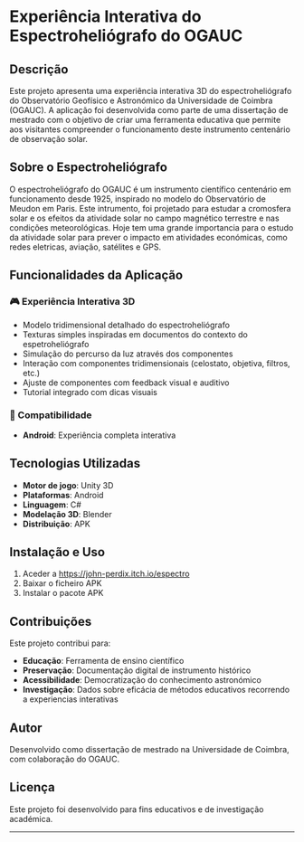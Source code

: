 # Experiência Interativa do Espectroheliógrafo do OGAUC

## Descrição

Este projeto apresenta uma experiência interativa 3D do espectroheliógrafo do Observatório Geofísico e Astronómico da Universidade de Coimbra (OGAUC). A aplicação foi desenvolvida como parte de uma dissertação de mestrado com o objetivo de criar uma ferramenta educativa que permite aos visitantes compreender o funcionamento deste instrumento centenário de observação solar.

## Sobre o Espectroheliógrafo

O espectroheliógrafo do OGAUC é um instrumento científico centenário em funcionamento desde 1925, inspirado no modelo do Observatório de Meudon em Paris. Este intrumento, foi projetado para estudar a cromosfera solar e os efeitos da atividade solar no campo magnético terrestre e nas condições meteorológicas. Hoje tem uma grande importancia para o estudo da atividade solar para prever o impacto em atividades económicas, como redes eletricas, aviação, satélites e GPS. 


## Funcionalidades da Aplicação

### 🎮 Experiência Interativa 3D
- Modelo tridimensional detalhado do espectroheliógrafo
- Texturas simples inspiradas em documentos do contexto do espetroheliógrafo
- Simulação do percurso da luz através dos componentes
- Interação com componentes tridimensionais (celostato, objetiva, filtros, etc.)
- Ajuste de componentes com feedback visual e auditivo
- Tutorial integrado com dicas visuais

### 📱 Compatibilidade
- **Android**: Experiência completa interativa


## Tecnologias Utilizadas

- **Motor de jogo**: Unity 3D
- **Plataformas**: Android
- **Linguagem**: C#
- **Modelação 3D**: Blender
- **Distribuição**: APK



## Instalação e Uso
1. Aceder a https://john-perdix.itch.io/espectro
2. Baixar o ficheiro APK
3. Instalar o pacote APK


## Contribuições

Este projeto contribui para:
- **Educação**: Ferramenta de ensino científico
- **Preservação**: Documentação digital de instrumento histórico
- **Acessibilidade**: Democratização do conhecimento astronómico
- **Investigação**: Dados sobre eficácia de métodos educativos recorrendo a experiencias interativas

## Autor

Desenvolvido como dissertação de mestrado na Universidade de Coimbra, com colaboração do OGAUC.

## Licença

Este projeto foi desenvolvido para fins educativos e de investigação académica.

---

